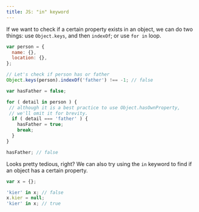 ```yaml
---
title: JS: "in" keyword
---
```


If we want to check if a certain property exists in an object, we can do two things: use `Object.keys`, and then `indexOf`; or use `for in` loop.

```js
var person = {
  name: {},
  location: {},
};

// Let's check if person has or father
Object.keys(person).indexOf('father') !== -1; // false

var hasFather = false;

for ( detail in person ) {
 // although it is a best practice to use Object.hasOwnProperty,
 // we'll omit it for brevity.
  if ( detail === 'father' ) {
    hasFather = true;
    break;
  }
}

hasFather; // false
```

Looks pretty tedious, right? We can also try using the `in` keyword to find if an object has a certain property.

```js
var x = {};

'kier' in x; // false
x.kier = null;
'kier' in x; // true
```
